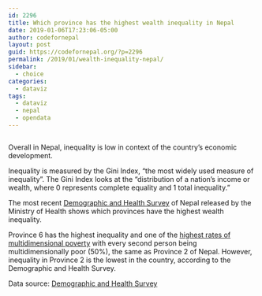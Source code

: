 ```yaml
---
id: 2296
title: Which province has the highest wealth inequality in Nepal
date: 2019-01-06T17:23:06-05:00
author: codefornepal
layout: post
guid: https://codefornepal.org/?p=2296
permalink: /2019/01/wealth-inequality-nepal/
sidebar:
  - choice
categories:
  - dataviz
tags:
  - dataviz
  - nepal
  - opendata
---
```

<figure class="wp-block-image"><img src="https://codefornepal.org/wp-content/uploads/2019/01/DSC_0400_2-1024x681.jpg" alt="" class="wp-image-2297" srcset="https://codefornepal.org/wp-content/uploads/2019/01/DSC_0400_2-1024x681.jpg 1024w, https://codefornepal.org/wp-content/uploads/2019/01/DSC_0400_2-300x199.jpg 300w, https://codefornepal.org/wp-content/uploads/2019/01/DSC_0400_2-768x511.jpg 768w" sizes="(max-width: 1024px) 100vw, 1024px" /></figure> 

<p class="has-drop-cap">
  Overall in Nepal, inequality is low in context of the country’s economic development. <br />
</p>

Inequality is measured by the Gini Index, “the most widely used measure of inequality”. The Gini Index looks at the “distribution of a nation’s income or wealth, where 0 represents complete equality and 1 total inequality.”  


The most recent [Demographic and Health Survey](https://www.dhsprogram.com/pubs/pdf/FR336/FR336.pdf) of Nepal released by the Ministry of Health shows which provinces have the highest wealth inequality.  
  
Province 6 has the highest inequality and one of the [highest rates of multidimensional poverty](https://codefornepal.org/2018/01/province-poverty-nepal/) with every second person being multidimensionally poor (50%), the same as Province 2 of Nepal. However, inequality in Province 2 is the lowest in the country, according to the Demographic and Health Survey. 

Data source: [Demographic and Health Survey](https://www.dhsprogram.com/pubs/pdf/FR336/FR336.pdf)